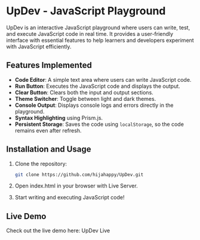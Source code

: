 # UpDev - JavaScript Playground

UpDev is an interactive JavaScript playground where users can write, test, and execute JavaScript code in real time. It provides a user-friendly interface with essential features to help learners and developers experiment with JavaScript efficiently.

## Features Implemented

- **Code Editor**: A simple text area where users can write JavaScript code.
- **Run Button**: Executes the JavaScript code and displays the output.
- **Clear Button**: Clears both the input and output sections.
- **Theme Switcher**: Toggle between light and dark themes.
- **Console Output**: Displays console logs and errors directly in the playground.
- **Syntax Highlighting** using Prism.js.
- **Persistent Storage**: Saves the code using `localStorage`, so the code remains even after refresh.

## Installation and Usage

1. Clone the repository:
   ```sh
   git clone https://github.com/hijahappy/UpDev.git

2. Open index.html in your browser with Live     Server.    

3. Start writing and executing JavaScript code!

## Live Demo

Check out the live demo here: UpDev Live